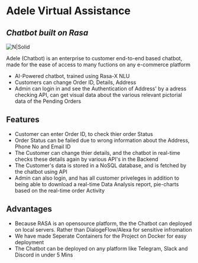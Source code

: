 # Adele Virtual Assistance
## _Chatbot built on Rasa_

![N|Solid](https://upload.wikimedia.org/wikipedia/commons/e/e4/Rasa_nlu_horizontal_purple.svg) 

Adele (Chatbot) is an enterprise to customer end-to-end based chatbot, made for the ease of access to many fuctions on any e-commerce platform


- AI-Powered chatbot, trained using Rasa-X NLU
- Customers can change Order ID, Details, Address
- Admin can login in and see the Authentication of Address' by a adress checking API, can get visual data about the various relevant pictorial data of the Pending Orders

## Features

- Customer can enter Order ID, to check thier order Status
- Order Status can be failed due to wrong information about the Address, Phone No and Email ID
- The Customer can change thier details, and the chatbot in real-time checks these details again by various API's in the Backend
- The Customer's data is stored in a NoSQL database, and is fetched by the chatbot using API
- Admin can also login, and has all customer priveleges in addition to being able to download a real-time Data Analysis report, pie-charts based on the real-time order Activity


## Advantages

- Because RASA is an opensource platform, the the Chatbot can deployed on local servers. Rather than DialogeFlow/Alexa for sensitive infromation
- We have made Seperate Containers for the Project on Docker for easy deployment
- The Chatbot can be deployed on any platform like Telegram, Slack and Discord in under 5 Mins
